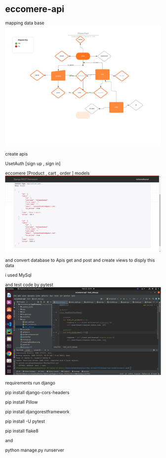 # eccomere-api

mapping data base
![Test Image 1](./imageProject/mappingDataBase.png)

create apis 


UsetAuth [sign up , sign in]


eccomere   [Product , cart , order  ] models
![Test Image 2](./imageProject/web-screenshot-22-02-2023.jpg)

and  convert database to Apis get and post 
and create views to disply this data 

i used MySql 

and test code by pytest
![Test Image 2](./imageProject/Screenshot%20from%202023-02-22%2023-41-18.png)


requirements run django 
  
pip install django-cors-headers


pip install Pillow

pip install djangorestframework


pip install -U pytest


pip install flake8

and 


python manage.py runserver
